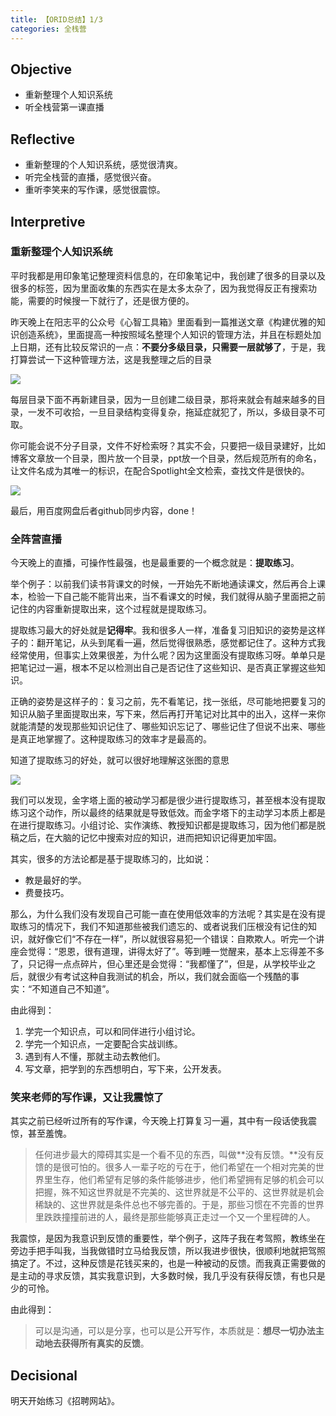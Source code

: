 ```yaml
---
title: 【ORID总结】1/3
categories: 全栈营
---
```

## Objective

- 重新整理个人知识系统
- 听全栈营第一课直播

## Reflective

- 重新整理的个人知识系统，感觉很清爽。
- 听完全栈营的直播，感觉很兴奋。
- 重听李笑来的写作课，感觉很震惊。

## Interpretive

### 重新整理个人知识系统

平时我都是用印象笔记整理资料信息的，在印象笔记中，我创建了很多的目录以及很多的标签，因为里面收集的东西实在是太多太杂了，因为我觉得反正有搜索功能，需要的时候搜一下就行了，还是很方便的。

昨天晚上在阳志平的公众号《心智工具箱》里面看到一篇推送文章《构建优雅的知识创造系统》，里面提高一种按照域名整理个人知识的管理方法，并且在标题处加上日期，还有比较反常识的一点：**不要分多级目录，只需要一层就够了**，于是，我打算尝试一下这种管理方法，这是我整理之后的目录

![][image-1]



每层目录下面不再新建目录，因为一旦创建二级目录，那将来就会有越来越多的目录，一发不可收拾，一旦目录结构变得复杂，拖延症就犯了，所以，多级目录不可取。

你可能会说不分子目录，文件不好检索呀？其实不会，只要把一级目录建好，比如博客文章放一个目录，图片放一个目录，ppt放一个目录，然后规范所有的命名，让文件名成为其唯一的标识，在配合Spotlight全文检索，查找文件是很快的。

![][image-2]

最后，用百度网盘后者github同步内容，done！

### 全阵营直播

今天晚上的直播，可操作性最强，也是最重要的一个概念就是：**提取练习**。

举个例子：以前我们读书背课文的时候，一开始先不断地通读课文，然后再合上课本，检验一下自己能不能背出来，当不看课文的时候，我们就得从脑子里面把之前记住的内容重新提取出来，这个过程就是提取练习。

提取练习最大的好处就是**记得牢**。我和很多人一样，准备复习旧知识的姿势是这样子的：翻开笔记，从头到尾看一遍，然后觉得很熟悉，感觉都记住了。这种方式我经常使用，但事实上效果很差，为什么呢？因为这里面没有提取练习呀。单单只是把笔记过一遍，根本不足以检测出自己是否记住了这些知识、是否真正掌握这些知识。

正确的姿势是这样子的：复习之前，先不看笔记，找一张纸，尽可能地把要复习的知识从脑子里面提取出来，写下来，然后再打开笔记对比其中的出入，这样一来你就能清楚的发现那些知识记住了、哪些知识忘记了、哪些记住了但说不出来、哪些是真正地掌握了。这种提取练习的效率才是最高的。

知道了提取练习的好处，就可以很好地理解这张图的意思

![][image-3]

我们可以发现，金字塔上面的被动学习都是很少进行提取练习，甚至根本没有提取练习这个动作，所以最终的结果就是导致低效。而金字塔下的主动学习本质上都是在进行提取练习。小组讨论、实作演练、教授知识都是提取练习，因为他们都是脱稿之后，在大脑的记忆中搜索对应的知识，进而把知识记得更加牢固。

其实，很多的方法论都是基于提取练习的，比如说：

- 教是最好的学。
- 费曼技巧。

那么，为什么我们没有发现自己可能一直在使用低效率的方法呢？其实是在没有提取练习的情况下，我们不知道那些被我们遗忘的、或者说我们压根没有记住的知识，就好像它们“不存在一样”，所以就很容易犯一个错误：自欺欺人。听完一个讲座会觉得：“恩恩，很有道理，讲得太好了”。等到睡一觉醒来，基本上忘得差不多了，只记得一点点碎片，但心里还是会觉得：“我都懂了”，但是，从学校毕业之后，就很少有考试这种自我测试的机会，所以，我们就会面临一个残酷的事实：“不知道自己不知道”。

由此得到：

1. 学完一个知识点，可以和同伴进行小组讨论。
2. 学完一个知识点，一定要配合实战训练。
3. 遇到有人不懂，那就主动去教他们。
4. 写文章，把学到的东西想明白，写下来，公开发表。

### 笑来老师的写作课，又让我震惊了

其实之前已经听过所有的写作课，今天晚上打算复习一遍，其中有一段话使我震惊，甚至羞愧。

> 任何进步最大的障碍其实是一个看不见的东西，叫做**没有反馈。**没有反馈的是很可怕的。很多人一辈子吃的亏在于，他们希望在一个相对完美的世界里生存，他们希望有足够的条件能够进步，他们希望拥有足够的机会可以把握，殊不知这世界就是不完美的、这世界就是不公平的、这世界就是机会稀缺的、这世界就是条件总也不够完善的。于是，那些习惯在不完善的世界里跌跌撞撞前进的人，最终是那些能够真正走过一个又一个里程碑的人。

我震惊，是因为我意识到反馈的重要性，举个例子，这阵子我在考驾照，教练坐在旁边手把手叫我，当我做错时立马给我反馈，所以我进步很快，很顺利地就把驾照搞定了。不过，这种反馈是花钱买来的，也是一种被动的反馈。而我真正需要做的是主动的寻求反馈，其实我意识到，大多数时候，我几乎没有获得反馈，有也只是少的可怜。

由此得到：

> 可以是沟通，可以是分享，也可以是公开写作，本质就是：**想尽一切办法主动地去获得所有真实的反馈**。

## Decisional

明天开始练习《招聘网站》。

[image-1]:	http://oggx6lf7f.bkt.clouddn.com/mxvzv.png
[image-2]:	http://oggx6lf7f.bkt.clouddn.com/lnmu6.png
[image-3]:	http://oggx6lf7f.bkt.clouddn.com/jn07a.png